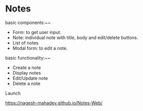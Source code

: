 # Notes

basic components:~~

- Form: to get user input.
- Note: individual note with title, body and edit/delete buttons.
- List of notes
- Modal form: to edit a note.

basic functionality:~~

- Create a note
- Display notes
- Edit/Update note
- Delete a note


Launch 

https://nagesh-mahadev.github.io/Notes-Web/
